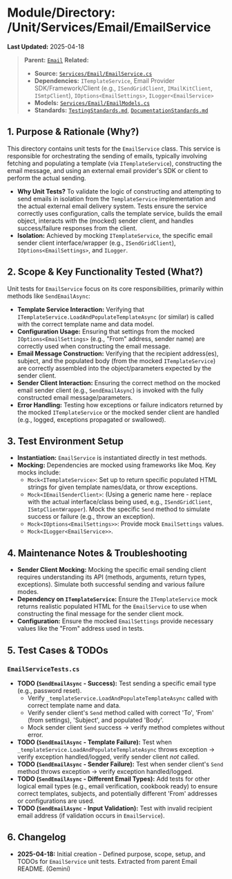 # Module/Directory: /Unit/Services/Email/EmailService

**Last Updated:** 2025-04-18

> **Parent:** [`Email`](../README.md)
> **Related:**
> * **Source:** [`Services/Email/EmailService.cs`](../../../../../api-server/Services/Email/EmailService.cs)
> * **Dependencies:** `ITemplateService`, Email Provider SDK/Framework/Client (e.g., `ISendGridClient`, `IMailKitClient`, `ISmtpClient`), `IOptions<EmailSettings>`, `ILogger<EmailService>`
> * **Models:** [`Services/Email/EmailModels.cs`](../../../../../api-server/Services/Email/EmailModels.cs)
> * **Standards:** [`TestingStandards.md`](../../../../../Docs/Standards/TestingStandards.md), [`DocumentationStandards.md`](../../../../../Docs/Development/DocumentationStandards.md)

## 1. Purpose & Rationale (Why?)

This directory contains unit tests for the `EmailService` class. This service is responsible for orchestrating the sending of emails, typically involving fetching and populating a template (via `ITemplateService`), constructing the email message, and using an external email provider's SDK or client to perform the actual sending.

* **Why Unit Tests?** To validate the logic of constructing and attempting to send emails in isolation from the `TemplateService` implementation and the actual external email delivery system. Tests ensure the service correctly uses configuration, calls the template service, builds the email object, interacts with the (mocked) sender client, and handles success/failure responses from the client.
* **Isolation:** Achieved by mocking `ITemplateService`, the specific email sender client interface/wrapper (e.g., `ISendGridClient`), `IOptions<EmailSettings>`, and `ILogger`.

## 2. Scope & Key Functionality Tested (What?)

Unit tests for `EmailService` focus on its core responsibilities, primarily within methods like `SendEmailAsync`:

* **Template Service Interaction:** Verifying that `ITemplateService.LoadAndPopulateTemplateAsync` (or similar) is called with the correct template name and data model.
* **Configuration Usage:** Ensuring that settings from the mocked `IOptions<EmailSettings>` (e.g., "From" address, sender name) are correctly used when constructing the email message.
* **Email Message Construction:** Verifying that the recipient address(es), subject, and the populated body (from the mocked `ITemplateService`) are correctly assembled into the object/parameters expected by the sender client.
* **Sender Client Interaction:** Ensuring the correct method on the mocked email sender client (e.g., `SendEmailAsync`) is invoked with the fully constructed email message/parameters.
* **Error Handling:** Testing how exceptions or failure indicators returned by the mocked `ITemplateService` or the mocked sender client are handled (e.g., logged, exceptions propagated or swallowed).

## 3. Test Environment Setup

* **Instantiation:** `EmailService` is instantiated directly in test methods.
* **Mocking:** Dependencies are mocked using frameworks like Moq. Key mocks include:
    * `Mock<ITemplateService>`: Set up to return specific populated HTML strings for given template names/data, or throw exceptions.
    * `Mock<IEmailSenderClient>`: (Using a generic name here - replace with the actual interface/class being used, e.g., `ISendGridClient`, `ISmtpClientWrapper`). Mock the specific `Send` method to simulate success or failure (e.g., throw an exception).
    * `Mock<IOptions<EmailSettings>>`: Provide mock `EmailSettings` values.
    * `Mock<ILogger<EmailService>>`.

## 4. Maintenance Notes & Troubleshooting

* **Sender Client Mocking:** Mocking the specific email sending client requires understanding its API (methods, arguments, return types, exceptions). Simulate both successful sending and various failure modes.
* **Dependency on `ITemplateService`:** Ensure the `ITemplateService` mock returns realistic populated HTML for the `EmailService` to use when constructing the final message for the sender client mock.
* **Configuration:** Ensure the mocked `EmailSettings` provide necessary values like the "From" address used in tests.

## 5. Test Cases & TODOs

### `EmailServiceTests.cs`
* **TODO (`SendEmailAsync` - Success):** Test sending a specific email type (e.g., password reset).
    * Verify `_templateService.LoadAndPopulateTemplateAsync` called with correct template name and data.
    * Verify sender client's `Send` method called with correct 'To', 'From' (from settings), 'Subject', and populated 'Body'.
    * Mock sender client `Send` success -> verify method completes without error.
* **TODO (`SendEmailAsync` - Template Failure):** Test when `_templateService.LoadAndPopulateTemplateAsync` throws exception -> verify exception handled/logged, verify sender client *not* called.
* **TODO (`SendEmailAsync` - Sender Failure):** Test when sender client's `Send` method throws exception -> verify exception handled/logged.
* **TODO (`SendEmailAsync` - Different Email Types):** Add tests for other logical email types (e.g., email verification, cookbook ready) to ensure correct templates, subjects, and potentially different 'From' addresses or configurations are used.
* **TODO (`SendEmailAsync` - Input Validation):** Test with invalid recipient email address (if validation occurs in `EmailService`).

## 6. Changelog

* **2025-04-18:** Initial creation - Defined purpose, scope, setup, and TODOs for `EmailService` unit tests. Extracted from parent Email README. (Gemini)


